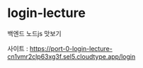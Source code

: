 # login-lecture
백엔드 노드js 맛보기

사이트 : https://port-0-login-lecture-cn1vmr2clp63xg3f.sel5.cloudtype.app/login
